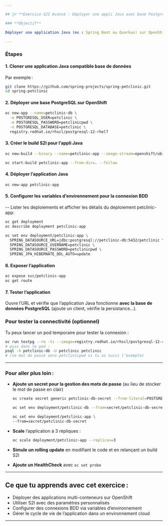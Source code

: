 ```yaml
---

## 🏋️‍♂️ **Exercice S2I Avancé : Déployer une appli Java avec base PostgreSQL**

### **Objectif**

Déployer une application Java (ex : Spring Boot ou Quarkus) sur OpenShift **via S2I**, la connecter à une base de données PostgreSQL gérée par OpenShift, et paramétrer l’accès via des variables d’environnement.

---
```


### **Étapes**

#### 1. **Cloner une application Java compatible base de données**

Par exemple :

```bash
git clone https://github.com/spring-projects/spring-petclinic.git
cd spring-petclinic
```

#### 2. **Déployer une base PostgreSQL sur OpenShift**

```bash
oc new-app --name=petclinic-db \
  -e POSTGRESQL_USER=petclinic \
  -e POSTGRESQL_PASSWORD=petclinicpwd \
  -e POSTGRESQL_DATABASE=petclinic \
  registry.redhat.io/rhscl/postgresql-12-rhel7
```

#### 3. **Créer le build S2I pour l’appli Java**

```bash
oc new-build --binary --name=petclinic-app --image-stream=openshift/ubi8-openjdk-17:1.18

oc start-build petclinic-app --from-dir=. --follow
```

#### 4. **Déployer l’application Java**

```bash
oc new-app petclinic-app
```

#### 5. **Configurer les variables d’environnement pour la connexion BDD**
-- Lister les deploiements et afficher les détails du deploiement petclinic-app:

```bash
oc get deployment
oc describe deployment petclinic-app
```

```bash
oc set env deployment/petclinic-app \
  SPRING_DATASOURCE_URL=jdbc:postgresql://petclinic-db:5432/petclinic \
  SPRING_DATASOURCE_USERNAME=petclinic \
  SPRING_DATASOURCE_PASSWORD=petclinicpwd \
  SPRING_JPA_HIBERNATE_DDL_AUTO=update
```


#### 6. **Exposer l’application**

```bash
oc expose svc/petclinic-app
oc get route
```

#### 7. **Tester l’application**

Ouvre l’URL et vérifie que l’application Java fonctionne **avec la base de données PostgreSQL** (ajoute un client, vérifie la persistance…).

### Pour tester la connectivité (optionnel) 
Tu peux lancer un pod temporaire pour tester la connexion :

```bash
oc run testpg --rm -ti --image=registry.redhat.io/rhscl/postgresql-12-rhel7 -- bash
# puis dans le pod :
psql -h petclinic-db -U petclinic petclinic
# (le mot de passe sera petclinicpwd si tu as suivi l’exemple)
```

---

### **Pour aller plus loin :**

* **Ajoute un secret pour la gestion des mots de passe** (au lieu de stocker le mot de passe en clair)

  ```bash
  oc create secret generic petclinic-db-secret --from-literal=POSTGRESQL_PASSWORD=petclinicpwd

  oc set env deployment/petclinic-db --from=secret/petclinic-db-secret
  
  oc set env deployment/petclinic-app \
  --from=secret/petclinic-db-secret

  ```
* **Scale** l’application à 3 répliques :

  ```bash
  oc scale deployment/petclinic-app --replicas=3
  ```
* **Simule un rolling update** en modifiant le code et en relançant un build S2I
* **Ajoute un HealthCheck** avec `oc set probe`

---

## **Ce que tu apprends avec cet exercice :**

* Déployer des applications multi-conteneurs sur OpenShift
* Utiliser S2I avec des paramètres personnalisés
* Configurer des connexions BDD via variables d’environnement
* Gérer le cycle de vie de l’application dans un environnement cloud

---
